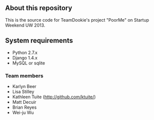 ## About this repository

This is the source code for TeamDookie's project "PoorMe" on Startup Weekend UW 2013.

## System requirements

  - Python 2.7.x
  - Django 1.4.x
  - MySQL or sqlite

### Team members
  - Karlyn Beer
  - Lisa Stilley
  - Kathleen Tuite (http://github.com/ktuite/)
  - Matt Decuir
  - Brian Reyes
  - Wei-ju Wu
  
